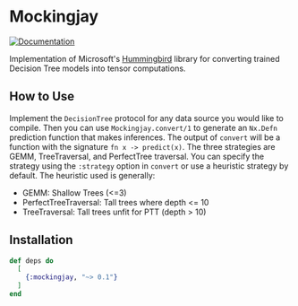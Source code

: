 # Mockingjay

[![Documentation](https://img.shields.io/badge/-Documentation-blueviolet)](https://hexdocs.pm/mockingjay)

Implementation of Microsoft's [Hummingbird](https://github.com/microsoft/hummingbird) library for converting trained Decision Tree
models into tensor computations.

## How to Use

Implement the `DecisionTree` protocol for any data source you would like to compile. Then you can use `Mockingjay.convert/1`
to generate an `Nx.Defn` prediction function that makes inferences. The output of `convert` will be a function with the signature
`fn x -> predict(x)`. The three strategies are GEMM, TreeTraversal, and PerfectTree traversal. You can specify the strategy using the
`:strategy` option in `convert` or use a heuristic strategy by default. The heuristic used is generally:

* GEMM: Shallow Trees (<=3)
* PerfectTreeTraversal: Tall trees where depth <= 10
* TreeTraversal: Tall trees unfit for PTT (depth > 10)

## Installation

```elixir
def deps do
  [
    {:mockingjay, "~> 0.1"}
  ]
end
```
